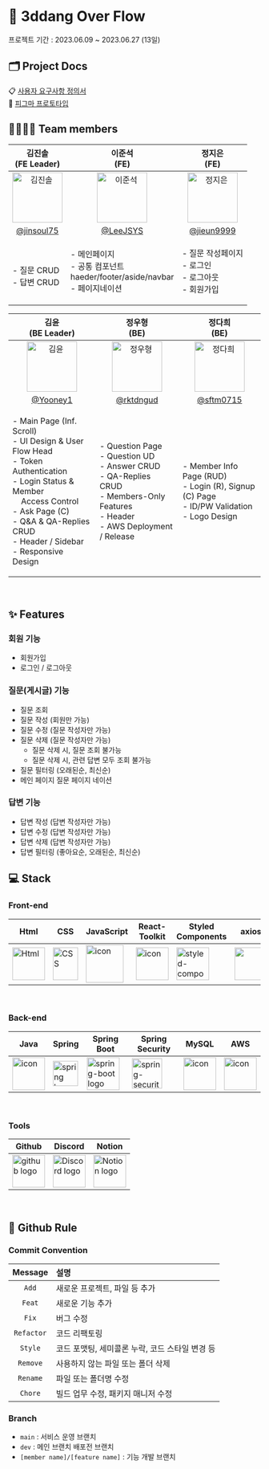 # 🎴 3ddang Over Flow

프로젝트 기간 : 2023.06.09 ~ 2023.06.27 (13일)

## 🗂️ Project Docs
📋 <a href="https://www.notion.so/codestates/5efceb8f2bd6488ab344038ca84c4bdf?pvs=4">사용자 요구사항 정의서<a/>
<br/> 🎨 <a href="https://www.figma.com/file/rZQ9dlYffNx9ynTCKaqPtC/pre_project_033?type=design&node-id=92%3A5&mode=dev">피그마 프로토타입<a/>

## 👨‍👨‍👧‍👦 Team members

| 김진솔<br>(FE Leader) | 이준석<br>(FE) | 정지은<br>(FE) |
|:--------:| :--------: | :--------: |
| <img src="" alt="김진솔" width="100" height="100">| <img src="" alt="이준석" width="100" height="100"> | <img src="" alt="정지은" width="100" height="100"> | 
|[@jinsoul75](https://github.com/jinsoul75) | [@LeeJSYS](https://github.com/LeeJSYS) | [@jieun9999](https://github.com/jieun9999) | 
| <p align="left"><br/>- 질문 CRUD <br/>- 답변 CRUD<br/> | <p align="left">- 메인페이지 <br/>- 공통 컴포넌트 <br/>haeder/footer/aside/navbar <br/>- 페이지네이션| <p align="left">- 질문 작성페이지<br/>- 로그인 <br/>- 로그아웃 <br />- 회원가입 | 

| 김윤<br>(BE Leader) | 정우형<br>(BE) | 정다희<br>(BE) |
| :--------: | :--------: | :--------: |
| <img src="" alt="김윤" width="100" height="100"> | <img src="" alt="정우형" width="100" height="100"> | <img src="" alt="정다희" width="100" height="100"> |
| [@Yooney1](https://github.com/Yooney1) | [@rktdngud](https://github.com/rktdngud) | [@sftm0715](https://github.com/sftm0715) |
| <p align="left">- Main Page (Inf. Scroll)<br/>- UI Design & User Flow Head<br/>- Token Authentication<br/>- Login Status & Member <br/>&nbsp; &nbsp; Access Control<br/>- Ask Page (C)<br/>- Q&A & QA-Replies CRUD<br/>- Header / Sidebar <br/>- Responsive Design<br/>|<p align="left">- Question Page<br/>- Question UD<br/>- Answer CRUD<br/>- QA-Replies CRUD<br/>- Members-Only Features<br/>- Header<br/>- AWS Deployment / Release <br/>|<p align="left">- Member Info Page (RUD)<br/>- Login (R), Signup (C) Page<br/>- ID/PW Validation<br/> - Logo Design<br/>||||

</br>

## ✨ Features

### 회원 기능

- 회원가입
- 로그인 / 로그아웃

### 질문(게시글) 기능

- 질문 조회
- 질문 작성 (회원만 가능)
- 질문 수정 (질문 작성자만 가능)
- 질문 삭제 (질문 작성자만 가능)
    - 질문 삭제 시, 질문 조회 불가능
    - 질문 삭제 시, 관련 답변 모두 조회 불가능
- 질문 필터링 (오래된순, 최신순)
- 메인 페이지 질문 페이지 네이션

### 답변 기능

- 답변 작성 (답변 작성자만 가능)
- 답변 수정 (답변 작성자만 가능)
- 답변 삭제 (답변 작성자만 가능)
- 답변 필터링 (좋아요순, 오래된순, 최신순)

## 💻 Stack
### Front-end

| Html | CSS | JavaScript | React-Toolkit | Styled<br>Components | axios | esLint | Figma | React<br>Router |
| --- | --- | --- | --- | --- | --- | --- | --- | --- |
| <img alt="Html" src ="https://upload.wikimedia.org/wikipedia/commons/thumb/6/61/HTML5_logo_and_wordmark.svg/440px-HTML5_logo_and_wordmark.svg.png" width="65" height="65" /> | <div style="display: flex; align-items: flex-start;"><img src="https://user-images.githubusercontent.com/111227745/210204643-4c3d065c-59ec-481d-ac13-cea795730835.png" alt="CSS" width="50" height="65" /></div> | <div style="display: flex; align-items: flex-start;"><img src="https://techstack-generator.vercel.app/js-icon.svg" alt="icon" width="75" height="75" /></div> | <div style="display: flex; align-items: flex-start;"><img src="https://techstack-generator.vercel.app/react-icon.svg" alt="icon" width="65" height="65" /></div> | <div style="display: flex; align-items: flex-start;"><img src="https://styled-components.com/logo.png" alt="styled-components icon" width="65" height="65" /></div> | <div style="display: flex; align-items: flex-start;"><img src="https://axios-http.com/assets/logo.svg" width="65" height="65"/></div> | <div style="display: flex; align-items: flex-start;"><img src="https://img.shields.io/badge/ESLint-4B32C3?style=for-the-badge&logo=ESLint&logoColor=white" width="100" height="65" /></div> | <div style="display: flex; align-items: flex-start;"><img src="https://www.vectorlogo.zone/logos/figma/figma-icon.svg" width="100" height="65"/></div> | <div style="display: flex; align-items: flex-start;"><img src="https://reactrouter.com/_brand/react-router-stacked-color.svg" width="100" height="65"/></div> |

</br>

### Back-end

| Java | Spring | Spring Boot | Spring Security | MySQL | AWS |
| --- | --- | --- | --- | --- | --- |
| <div style="display: flex; align-items: flex-start;"><img src="https://techstack-generator.vercel.app/java-icon.svg" alt="icon" width="65" height="65" /></div> | <img alt="spring logo" src="https://www.vectorlogo.zone/logos/springio/springio-icon.svg" height="50" width="50" > | <img alt="spring-boot logo" src="https://t1.daumcdn.net/cfile/tistory/27034D4F58E660F616" width="65" height="65" > | <img alt="spring-security logo" width="60px" src="https://camo.githubusercontent.com/923e99a57f8a456fdade5f65b35ada254be277612ddc991afb702d8dfd880d4f/68747470733a2f2f63646e2e73696d706c6569636f6e732e6f72672f737072696e677365637572697479" width="85" height=auto > | <div style="display: flex; align-items: flex-start;"><img src="https://techstack-generator.vercel.app/mysql-icon.svg" alt="icon" width="65" height="65" /></div> | <div style="display: flex; align-items: flex-start;"><img src="https://techstack-generator.vercel.app/aws-icon.svg" alt="icon" width="65" height="65" /></div> |

</br>

### Tools

| Github | Discord | Notion |
| --- | --- | --- |
| <img alt="github logo" src="https://techstack-generator.vercel.app/github-icon.svg" width="65" height="65"> | <img alt="Discord logo" src="https://assets-global.website-files.com/6257adef93867e50d84d30e2/62595384e89d1d54d704ece7_3437c10597c1526c3dbd98c737c2bcae.svg" height="65" width="65"> | <img alt="Notion logo" src="https://www.notion.so/cdn-cgi/image/format=auto,width=640,quality=100/front-static/shared/icons/notion-app-icon-3d.png" height="65" width="65"> |

</br>

## 🔗 Github Rule

### Commit Convention

|  Message   | 설명                                                  |
| :--------: | :---------------------------------------------------- |
| `Add` | 새로운 프로젝트, 파일 등 추가 |
| `Feat` | 새로운 기능 추가 |
| `Fix` | 버그 수정 |
| `Refactor` | 코드 리팩토링 |
| `Style` | 코드 포맷팅, 세미콜론 누락, 코드 스타일 변경 등 |
| `Remove` | 사용하지 않는 파일 또는 폴더 삭제 |
| `Rename` | 파일 또는 폴더명 수정 |
| `Chore` | 빌드 업무 수정, 패키지 매니저 수정 |

### Branch

- `main` : 서비스 운영 브랜치 
- `dev` : 메인 브랜치 배포전 브랜치  
- `[member name]/[feature name]` : 기능 개발 브랜치

</br>
